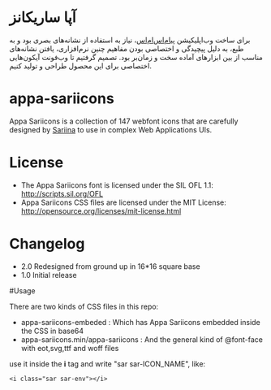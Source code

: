 # آپا ساریکانز
برای ساخت وب‌اپلیکیشن [پیام‌اس‌ام‌اس](http://payamsms.com)، نیاز به استفاده از نشانه‌های بصری بود و به طبع، به دلیل پیچیدگی و اختصاصی بودن مفاهیم چنین نرم‌افزاری، یافتن نشانه‌های مناسب از بین ابزارهای آماده سخت و زمان‌بر بود.
تصمیم گرفتیم تا وب‌فونت آیکون‌هایی اختصاصی برای این محصول طراحی و تولید کنیم.


# appa-sariicons
Appa Sariicons is a collection of 147 webfont icons that are carefully designed by [Sariina](http://sariina.com) to use in complex Web Applications UIs.

# License
- The Appa Sariicons font is licensed under the SIL OFL 1.1:
http://scripts.sil.org/OFL
- Appa Sariicons CSS files are licensed under the MIT License:
http://opensource.org/licenses/mit-license.html

# Changelog
- 2.0 Redesigned from ground up in 16*16 square base
- 1.0 Initial release

#Usage

There are two kinds of CSS files in this repo:
- appa-sariicons-embeded : Which has Appa Sariicons embedded inside the CSS in base64
- appa-sariicons.min/appa-sariicons : And the general kind of @font-face with eot,svg,ttf and woff files

use it inside the **i** tag and write "sar sar-ICON_NAME", like:

	<i class="sar sar-env"></i>
